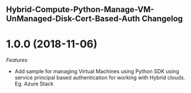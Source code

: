 ## Hybrid-Compute-Python-Manage-VM-UnManaged-Disk-Cert-Based-Auth Changelog

<a name="1.0.0"></a>
# 1.0.0 (2018-11-06)

*Features*
* Add sample for managing Virtual Machines using Python SDK using service principal based authentication for working with Hybrid clouds. Eg. Azure Stack

